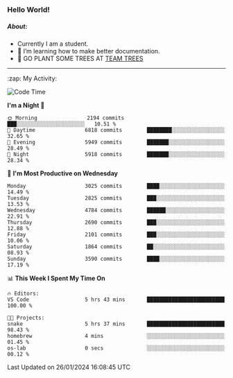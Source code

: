 ### Hello World!

##### About:
- Currently I am a student.
- 🌱 I’m learning how to make better documentation.
- 🌱 GO PLANT SOME TREES AT [TEAM TREES](https://teamtrees.org/)

---
  <summary>:zap: My Activity:</summary>
  
<!--START_SECTION:waka-->
![Code Time](http://img.shields.io/badge/Code%20Time-1%2C274%20hrs%2011%20mins-blue)

**I'm a Night 🦉** 

```text
🌞 Morning                2194 commits        ███░░░░░░░░░░░░░░░░░░░░░░   10.51 % 
🌆 Daytime                6818 commits        ████████░░░░░░░░░░░░░░░░░   32.65 % 
🌃 Evening                5949 commits        ███████░░░░░░░░░░░░░░░░░░   28.49 % 
🌙 Night                  5918 commits        ███████░░░░░░░░░░░░░░░░░░   28.34 % 
```
📅 **I'm Most Productive on Wednesday** 

```text
Monday                   3025 commits        ████░░░░░░░░░░░░░░░░░░░░░   14.49 % 
Tuesday                  2825 commits        ███░░░░░░░░░░░░░░░░░░░░░░   13.53 % 
Wednesday                4784 commits        ██████░░░░░░░░░░░░░░░░░░░   22.91 % 
Thursday                 2690 commits        ███░░░░░░░░░░░░░░░░░░░░░░   12.88 % 
Friday                   2101 commits        ███░░░░░░░░░░░░░░░░░░░░░░   10.06 % 
Saturday                 1864 commits        ██░░░░░░░░░░░░░░░░░░░░░░░   08.93 % 
Sunday                   3590 commits        ████░░░░░░░░░░░░░░░░░░░░░   17.19 % 
```


📊 **This Week I Spent My Time On** 

```text
🔥 Editors: 
VS Code                  5 hrs 43 mins       █████████████████████████   100.00 % 

🐱‍💻 Projects: 
snake                    5 hrs 37 mins       █████████████████████████   98.43 % 
homebrew                 4 mins              ░░░░░░░░░░░░░░░░░░░░░░░░░   01.45 % 
os-lab                   0 secs              ░░░░░░░░░░░░░░░░░░░░░░░░░   00.12 % 
```


 Last Updated on 26/01/2024 16:08:45 UTC
<!--END_SECTION:waka-->
